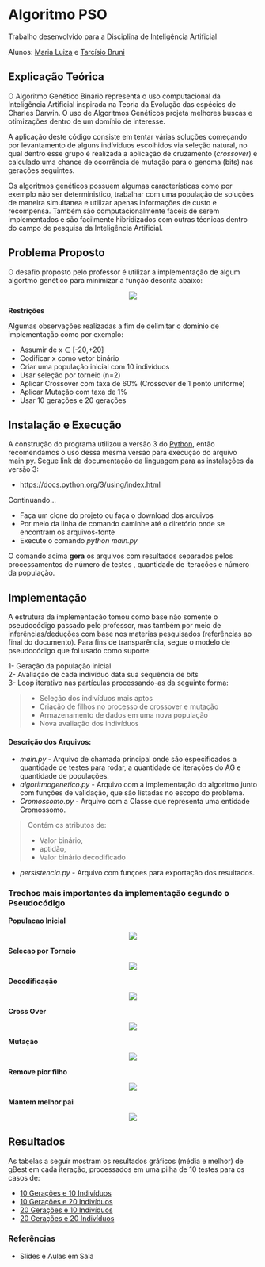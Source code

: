 # Algoritmo PSO 

Trabalho desenvolvido para a Disciplina de Inteligência Artificial

Alunos: [Maria Luiza](https://github.com/malufreitas) e [Tarcísio Bruni](https://github.com/tarcisiobruni)

## Explicação Teórica

O Algoritmo Genético Binário representa o uso computacional da Inteligência Artificial inspirada na Teoria da Evolução das espécies de Charles Darwin. O uso de Algoritmos Genéticos projeta melhores buscas e otimizações dentro de um domínio de interesse.

A aplicação deste código consiste em tentar várias soluções começando por levantamento de alguns indíviduos escolhidos via seleção natural, no qual dentro esse grupo é realizada a aplicação de cruzamento (*crossover*) e calculado uma chance de ocorrência de mutação para o genoma (bits) nas gerações seguintes.

Os algoritmos genéticos possuem algumas características como por exemplo não ser deterministico, trabalhar com uma população de soluções de maneira simultanea e utilizar apenas informações de custo e recompensa. Também são computacionalmente fáceis de serem implementados e são facilmente hibridizados com outras técnicas dentro do campo de pesquisa da Inteligência Artificial.

## Problema Proposto

O desafio proposto pelo professor é utilizar a implementação de algum algortmo genético para minimizar a função descrita abaixo:

<p align="center">
  <img  src="https://github.com/malufreitas/algoritmo-genetico-binario/blob/master/images/funcao.png?raw=true">
</p>

**Restrições**

Algumas observações realizadas a fim de delimitar o domínio de implementação como por exemplo:

- Assumir de x ∈ [-20,+20]
- Codificar x como vetor binário
- Criar uma população inicial com 10 indivíduos
- Usar seleção por torneio (n=2)
- Aplicar Crossover com taxa de 60% (Crossover de 1 ponto uniforme)
- Aplicar Mutação com taxa de 1%
- Usar 10 gerações e 20 gerações

## Instalação e Execução

A construção do programa utilizou a versão 3 do [Python](https://www.python.org/), então recomendamos o uso dessa mesma versão para execução do arquivo main.py. Segue link da documentação da linguagem para as instalações da versão 3:
- https://docs.python.org/3/using/index.html

Continuando...

- Faça um clone do projeto ou faça o download dos arquivos
- Por meio da linha de comando caminhe até o diretório onde se encontram os arquivos-fonte
- Execute o comando *python main.py*

O comando acima **gera** os arquivos com resultados separados pelos processamentos de número de testes , quantidade de iterações e número da população.

## Implementação

A estrutura da implementação tomou como base não somente o pseudocódigo passado pelo professor, mas também por meio de inferências/deduções com base nos materias pesquisados (referências ao final do documento). Para fins de transparência, segue o modelo de pseudocódigo que foi usado como suporte:

1- Geração da população inicial <br>
2- Avaliação de cada indivíduo data sua sequência de bits <br>
3- Loop iterativo nas partículas processando-as da seguinte forma: <br>
>- Seleção dos indivíduos mais aptos 
>- Criação de filhos no processo de crossover e mutação
>- Armazenamento de dados em uma nova população
>- Nova avaliação dos indivíduos

#### Descrição dos Arquivos:
- *main.py* - Arquivo de chamada principal onde são especificados a quantidade de testes para rodar, a quantidade de iterações do AG e quantidade de populações.
- *algoritmogenetico.py* - Arquivo com a implementação do algoritmo junto com funções de validação, que são listadas no escopo do problema.
- *Cromossomo.py* - Arquivo com a Classe que representa uma entidade Cromossomo.
> Contém os atributos de:
> - Valor binário,
> - aptidão,
> - Valor binário decodificado

- *persistencia.py* - Arquivo com funçoes para exportação dos resultados.

### Trechos mais importantes da implementação segundo o Pseudocódigo

**Populacao Inicial**

<p align="center">
  <img  src="https://github.com/malufreitas/algoritmo-genetico-binario/blob/master/images/populacao_inicial.png?raw=true">
</p>

**Selecao por Torneio**

<p align="center">
  <img  src="https://github.com/malufreitas/algoritmo-genetico-binario/blob/master/images/selecao_torneio.png?raw=true">
</p>

**Decodificação**

<p align="center">
  <img  src="https://github.com/malufreitas/algoritmo-genetico-binario/blob/master/images/decodificacao.png?raw=true">
</p>

**Cross Over**

<p align="center">
  <img  src="https://github.com/malufreitas/algoritmo-genetico-binario/blob/master/images/crossover.png?raw=true">
</p>

**Mutação**

<p align="center">
  <img  src="https://github.com/malufreitas/algoritmo-genetico-binario/blob/master/images/mutacao.png?raw=true">
</p>

**Remove pior filho**

<p align="center">
  <img  src="https://github.com/malufreitas/algoritmo-genetico-binario/blob/master/images/remove_pior_filho.png?raw=true">
</p>

**Mantem melhor pai**
<p align="center" weigth="">
  <img  src="https://github.com/malufreitas/algoritmo-genetico-binario/blob/master/images/mantem_pai.png?raw=true">
</p>

## Resultados

As tabelas a seguir mostram os resultados gráficos (média e melhor) de gBest em cada iteração, processados em uma pilha de 10 testes para os casos de:

- [10 Gerações e 10 Indivíduos](https://raw.githubusercontent.com/malufreitas/algoritmo-genetico-binario/master/testes/Teste-10iteracoes-10populacao-10geracao.png?raw=true)
- [10 Gerações e 20 Indivíduos](https://raw.githubusercontent.com/malufreitas/algoritmo-genetico-binario/master/testes/Teste-10iteracoes-20populacao-10geracao.png?raw=true)
- [20 Gerações e 10 Indivíduos](https://raw.githubusercontent.com/malufreitas/algoritmo-genetico-binario/master/testes/Teste-10iteracoes-10populacao-20geracao.png?raw=true)
- [20 Gerações e 20 Indivíduos](https://raw.githubusercontent.com/malufreitas/algoritmo-genetico-binario/master/testes/Teste-10iteracoes-20populacao-20geracao.png?raw=true)

### Referências

- Slides e Aulas em Sala
